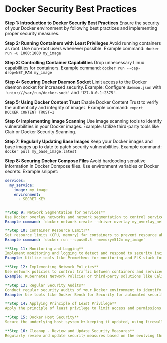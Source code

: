 # Docker Security Best Practices

**Step 1: Introduction to Docker Security Best Practices**
Ensure the security of your Docker environment by following best practices and implementing proper security measures.

**Step 2: Running Containers with Least Privileges**
Avoid running containers as root. Use non-root users whenever possible.
Example command: `docker run -u 1000:1000 my_image`

**Step 3: Controlling Container Capabilities**
Drop unnecessary Linux capabilities for containers.
Example command: `docker run --cap-drop=NET_RAW my_image`

**Step 4: Securing Docker Daemon Socket**
Limit access to the Docker daemon socket for increased security.
Example: Configure `daemon.json` with `'unix:///var/run/docker.sock'` and `'127.0.0.1:2375'`.

**Step 5: Using Docker Content Trust**
Enable Docker Content Trust to verify the authenticity and integrity of images.
Example command: `export DOCKER_CONTENT_TRUST=1`

**Step 6: Implementing Image Scanning**
Use image scanning tools to identify vulnerabilities in your Docker images.
Example: Utilize third-party tools like Clair or Docker Security Scanning.

**Step 7: Regularly Updating Base Images**
Keep your Docker images and base images up to date to patch security vulnerabilities.
Example command: `docker pull my_base_image:latest`

**Step 8: Securing Docker Compose Files**
Avoid hardcoding sensitive information in Docker Compose files. Use environment variables or Docker secrets.
Example snippet:
```yaml
services:
  my_service:
    image: my_image
    environment:
      - SECRET_KEY


**Step 9: Network Segmentation for Services**
Use Docker overlay networks and network segmentation to control service communication.
Example command: `docker network create --driver overlay my_overlay_network`

**Step 10: Container Resource Limits**
Set resource limits (CPU, memory) for containers to prevent resource abuse.
Example command: `docker run --cpus=0.5 --memory=512m my_image`

**Step 11: Monitoring and Logging**
Implement monitoring and logging to detect and respond to security incidents.
Example: Utilize tools like Prometheus for monitoring and ELK stack for logging.

**Step 12: Implementing Network Policies**
Use network policies to control traffic between containers and services.
Example: Kubernetes Network Policies or third-party solutions like Calico.

**Step 13: Regular Security Audits**
Conduct regular security audits of your Docker environment to identify and address vulnerabilities.
Example: Use tools like Docker Bench for Security for automated security checks.

**Step 14: Applying Principle of Least Privilege**
Apply the principle of least privilege to limit access and permissions for users and containers.

**Step 15: Docker Host Security**
Secure the underlying host system by keeping it updated, using firewalls, and applying host-level security measures.

**Step 16: Cleanup - Review and Update Security Measures**
Regularly review and update security measures based on the evolving threat landscape.

